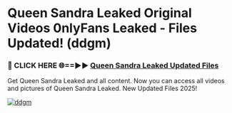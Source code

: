 # Queen Sandra Leaked Original Videos 0nlyFans Leaked - Files Updated! (ddgm)

<h3>🔴 CLICK HERE 🌐==►► <a href="https://tinyurl.com/x26r9saj" rel="nofollow">Queen Sandra Leaked Updated Files</a></h3>

Get Queen Sandra Leaked and all content. Now you can access all videos and pictures of Queen Sandra Leaked. New Updated Files 2025!

[![ddgm](https://i.imgur.com/LkgZPqh.gif)](https://tinyurl.com/x26r9saj)
